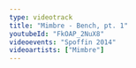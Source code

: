 ```yaml
---
type: videotrack
title: "Mimbre - Bench, pt. 1"
youtubeId: "FkOAP_2NuX8"
videoevents: "Spoffin 2014"
videoartists: ["Mimbre"]
---
```

